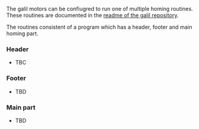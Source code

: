 The galil motors can be confiugred to run one of multiple homing routines. These routines are documented in the [readme of the galil repository](https://github.com/ISISComputingGroup/EPICS-galil/tree/master/GalilSup/Db).

The routines consistent of a program which has a header, footer and main homing part.

### Header

- TBC

### Footer

- TBD

### Main part

- TBD